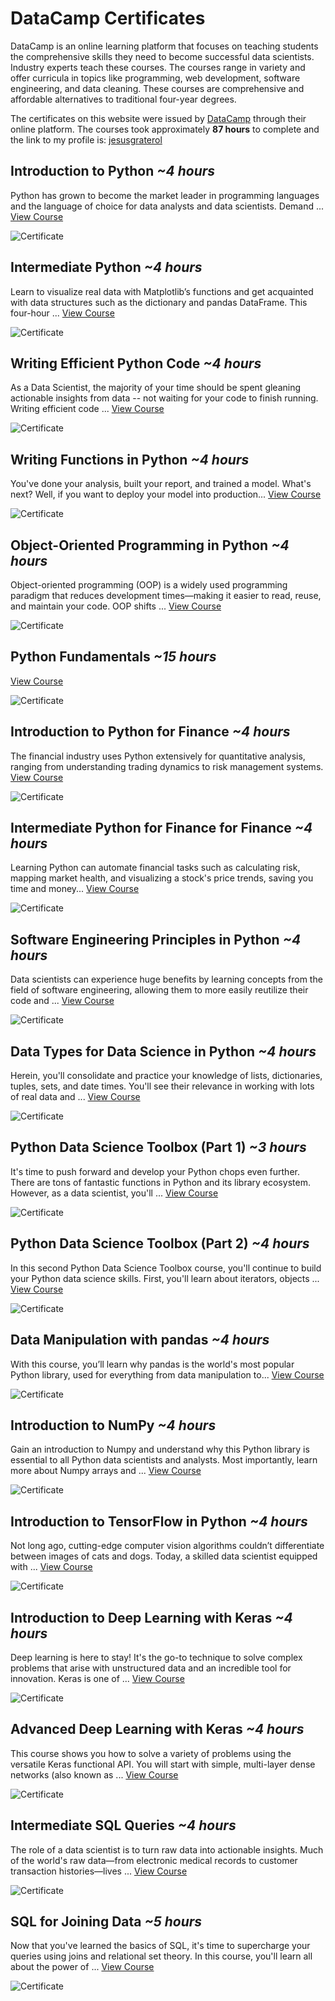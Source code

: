 # DataCamp Certificates

DataCamp is an online learning platform that focuses on teaching students the comprehensive skills they need to become successful data scientists. Industry experts teach these courses. The courses range in variety and offer curricula in topics like programming, web development, software engineering, and data cleaning. These courses are comprehensive and affordable alternatives to traditional four-year degrees.

The certificates on this website were issued by [DataCamp](https://www.datacamp.com/) through their online platform. The courses took approximately **87 hours** to complete and the link to my profile is: [jesusgraterol](https://www.datacamp.com/portfolio/jesusgraterol)


## Introduction to Python *~4 hours*

Python has grown to become the market leader in programming languages and the language of choice for data analysts and data scientists. Demand ... [View Course](https://www.datacamp.com/completed/statement-of-accomplishment/course/e32f42d091b8541e6799919ef1acb8b431ba6db1)

![Certificate](https://firebasestorage.googleapis.com/v0/b/jesus-graterol.appspot.com/o/public%2Feducation%2Fdata_science_machine_learning%2Fdatacamp_raw_certificates%2Fintroduction-to-python.png?alt=media&token=5f27bad7-6d7e-4fc5-b30f-eb6a92547f3e)


## Intermediate Python *~4 hours*

Learn to visualize real data with Matplotlib’s functions and get acquainted with data structures such as the dictionary and pandas DataFrame. This four-hour ... [View Course](https://www.datacamp.com/completed/statement-of-accomplishment/course/a204f86cfa55b9e9531151e1c97728ad9b763d4b)

![Certificate](https://firebasestorage.googleapis.com/v0/b/jesus-graterol.appspot.com/o/public%2Feducation%2Fdata_science_machine_learning%2Fdatacamp_raw_certificates%2Fintermediate-python.png?alt=media&token=50faec51-5354-4e36-9c18-e91e50bb4144)


## Writing Efficient Python Code *~4 hours*

As a Data Scientist, the majority of your time should be spent gleaning actionable insights from data -- not waiting for your code to finish running. Writing efficient code ... [View Course](https://www.datacamp.com/completed/statement-of-accomplishment/course/4cd17b159eaf8d326df01753590e3f56db937e5f)

![Certificate](https://firebasestorage.googleapis.com/v0/b/jesus-graterol.appspot.com/o/public%2Feducation%2Fdata_science_machine_learning%2Fdatacamp_raw_certificates%2Fwriting-efficient-python-code.png?alt=media&token=a8a2bbee-f721-4c3a-85b9-9b8b7f4a653e)


## Writing Functions in Python *~4 hours*

You've done your analysis, built your report, and trained a model. What's next? Well, if you want to deploy your model into production... [View Course](https://www.datacamp.com/completed/statement-of-accomplishment/course/920e6860f5e466c637a2e069c9d04669e4d87bc0)

![Certificate](https://firebasestorage.googleapis.com/v0/b/jesus-graterol.appspot.com/o/public%2Feducation%2Fdata_science_machine_learning%2Fdatacamp_raw_certificates%2Fwriting-functions-in-python.png?alt=media&token=7d0313a1-7603-4951-b209-1f50cf6191f3)


## Object-Oriented Programming in Python *~4 hours*

Object-oriented programming (OOP) is a widely used programming paradigm that reduces development times—making it easier to read, reuse, and maintain your code. OOP shifts ... [View Course](https://www.datacamp.com/completed/statement-of-accomplishment/course/c900bea19c00a8e273638335ea4c0300f1d56311)

![Certificate](https://firebasestorage.googleapis.com/v0/b/jesus-graterol.appspot.com/o/public%2Feducation%2Fdata_science_machine_learning%2Fdatacamp_raw_certificates%2Fobject-oriented-programming-in-python.png?alt=media&token=a7fd2a13-b3af-4685-b71f-e83932335642)


## Python Fundamentals *~15 hours*

[View Course](https://www.datacamp.com/completed/statement-of-accomplishment/track/d3bd3cee7bbf782ebafca027d757d92823695e9e)

![Certificate](https://firebasestorage.googleapis.com/v0/b/jesus-graterol.appspot.com/o/public%2Feducation%2Fdata_science_machine_learning%2Fdatacamp_raw_certificates%2Fpython-fundamentals.png?alt=media&token=4d4107d4-a890-4b28-a7a9-6c7b6088f78d)


## Introduction to Python for Finance *~4 hours*

The financial industry uses Python extensively for quantitative analysis, ranging from understanding trading dynamics to risk management systems. [View Course](https://www.datacamp.com/completed/statement-of-accomplishment/course/aa7d9ac1a32cee9dc6fb2418384254b499c0916e)

![Certificate](https://firebasestorage.googleapis.com/v0/b/jesus-graterol.appspot.com/o/public%2Feducation%2Fdata_science_machine_learning%2Fdatacamp_raw_certificates%2Fintroduction-to-python-for-finance.png?alt=media&token=1448ccb4-b811-4420-af7d-f77803cb0111)


## Intermediate Python for Finance for Finance *~4 hours*

Learning Python can automate financial tasks such as calculating risk, mapping market health, and visualizing a stock's price trends, saving you time and money... [View Course](https://www.datacamp.com/completed/statement-of-accomplishment/course/345aaf5c5ae122f19367a0bb2d09b04cffa5c10d)

![Certificate](https://firebasestorage.googleapis.com/v0/b/jesus-graterol.appspot.com/o/public%2Feducation%2Fdata_science_machine_learning%2Fdatacamp_raw_certificates%2Fintermediate-python-for-finance.png?alt=media&token=5486e730-9905-4d7e-9e05-2f03dc49509f)


## Software Engineering Principles in Python *~4 hours*

Data scientists can experience huge benefits by learning concepts from the field of software engineering, allowing them to more easily reutilize their code and ... [View Course](https://www.datacamp.com/completed/statement-of-accomplishment/course/98d14ef6457fcf293ed33da74a4fd5131aab9735)

![Certificate](https://firebasestorage.googleapis.com/v0/b/jesus-graterol.appspot.com/o/public%2Feducation%2Fdata_science_machine_learning%2Fdatacamp_raw_certificates%2Fsoftware-engineering-for-data-scientists-in-python.png?alt=media&token=657024f2-27eb-4dcb-833a-fcef193bb74b)


## Data Types for Data Science in Python *~4 hours*

Herein, you'll consolidate and practice your knowledge of lists, dictionaries, tuples, sets, and date times. You'll see their relevance in working with lots of real data and ... [View Course](https://www.datacamp.com/completed/statement-of-accomplishment/course/3b9f77f4579cc8376bc24ca5a9f7043ef99f9bc9)

![Certificate](https://firebasestorage.googleapis.com/v0/b/jesus-graterol.appspot.com/o/public%2Feducation%2Fdata_science_machine_learning%2Fdatacamp_raw_certificates%2Fdata-types-for-data-science-in-python.png?alt=media&token=58a731e8-92b7-4b2d-8a94-97b7ca82e918)


## Python Data Science Toolbox (Part 1) *~3 hours*

It's time to push forward and develop your Python chops even further. There are tons of fantastic functions in Python and its library ecosystem. However, as a data scientist, you'll ... [View Course](https://www.datacamp.com/completed/statement-of-accomplishment/course/f98bc6047f5f6a41a88bbd0a4a6d763b484cdc8e)

![Certificate](https://firebasestorage.googleapis.com/v0/b/jesus-graterol.appspot.com/o/public%2Feducation%2Fdata_science_machine_learning%2Fdatacamp_raw_certificates%2Fpython-data-science-toolbox-part-1.png?alt=media&token=80a0f58a-0e1c-4440-8253-05a72b1d95cf)


## Python Data Science Toolbox (Part 2) *~4 hours*

In this second Python Data Science Toolbox course, you'll continue to build your Python data science skills. First, you'll learn about iterators, objects ... [View Course](https://www.datacamp.com/completed/statement-of-accomplishment/course/cfec6a9bcdf20e80cdff64c439467bd7521991cf)

![Certificate](https://firebasestorage.googleapis.com/v0/b/jesus-graterol.appspot.com/o/public%2Feducation%2Fdata_science_machine_learning%2Fdatacamp_raw_certificates%2Fpython-data-science-toolbox-part-2.png?alt=media&token=1b5cd0b8-50eb-4686-9bdd-bd6f9f3d5440)


## Data Manipulation with pandas *~4 hours*

With this course, you’ll learn why pandas is the world's most popular Python library, used for everything from data manipulation to... [View Course](https://www.datacamp.com/completed/statement-of-accomplishment/course/697cea7356018cc64fbd3681a77b2347bca66176)

![Certificate](https://firebasestorage.googleapis.com/v0/b/jesus-graterol.appspot.com/o/public%2Feducation%2Fdata_science_machine_learning%2Fdatacamp_raw_certificates%2Fdata-manipulation-with-pandas.png?alt=media&token=33d9d722-dee2-4301-9180-68f35a07bdea)


## Introduction to NumPy *~4 hours*

Gain an introduction to Numpy and understand why this Python library is essential to all Python data scientists and analysts. Most importantly, learn more about Numpy arrays and ... [View Course](https://www.datacamp.com/completed/statement-of-accomplishment/course/3405f3f27e42b32360ff080f3eff2120ecd5bdf4)

![Certificate](https://firebasestorage.googleapis.com/v0/b/jesus-graterol.appspot.com/o/public%2Feducation%2Fdata_science_machine_learning%2Fdatacamp_raw_certificates%2Fintroduction-to-numpy.png?alt=media&token=0e99ccbd-4755-404c-a734-623b1fcdb144)


## Introduction to TensorFlow in Python *~4 hours*

Not long ago, cutting-edge computer vision algorithms couldn’t differentiate between images of cats and dogs. Today, a skilled data scientist equipped with ... [View Course](https://www.datacamp.com/completed/statement-of-accomplishment/course/0c565806e023cabc9e9fcef286d3e3a1043c8821)

![Certificate](https://firebasestorage.googleapis.com/v0/b/jesus-graterol.appspot.com/o/public%2Feducation%2Fdata_science_machine_learning%2Fdatacamp_raw_certificates%2Fintroduction-to-tensorflow-in-python.png?alt=media&token=cd02b4f0-950a-4af3-89f3-d012aa2d6c20)


## Introduction to Deep Learning with Keras *~4 hours*

Deep learning is here to stay! It's the go-to technique to solve complex problems that arise with unstructured data and an incredible tool for innovation. Keras is one of ... [View Course](https://www.datacamp.com/completed/statement-of-accomplishment/course/9f6c797654d71618217f73d92b55eba99d604a09)

![Certificate](https://firebasestorage.googleapis.com/v0/b/jesus-graterol.appspot.com/o/public%2Feducation%2Fdata_science_machine_learning%2Fdatacamp_raw_certificates%2Fintroduction-to-deep-learning-with-keras.png?alt=media&token=6db1e433-be6c-44f8-80f8-ee1eec83eb95)


## Advanced Deep Learning with Keras *~4 hours*

This course shows you how to solve a variety of problems using the versatile Keras functional API. You will start with simple, multi-layer dense networks (also known as ... [View Course](https://www.datacamp.com/completed/statement-of-accomplishment/course/faed11866898523564ae8892f92840429ea5ff3d)

![Certificate](https://firebasestorage.googleapis.com/v0/b/jesus-graterol.appspot.com/o/public%2Feducation%2Fdata_science_machine_learning%2Fdatacamp_raw_certificates%2Fadvanced-deep-learning-with-keras.png?alt=media&token=58114027-9a96-4f79-b4e7-50520d92f9c9)


## Intermediate SQL Queries *~4 hours*

The role of a data scientist is to turn raw data into actionable insights. Much of the world's raw data—from electronic medical records to customer transaction histories—lives ... [View Course](https://www.datacamp.com/completed/statement-of-accomplishment/course/a2dfff89a75ce7b4ee67f0e1145c25499b18f918)

![Certificate](https://firebasestorage.googleapis.com/v0/b/jesus-graterol.appspot.com/o/public%2Feducation%2Fdata_science_machine_learning%2Fdatacamp_raw_certificates%2Fintermediate-sql-queries.png?alt=media&token=0984c6a8-c9b6-443d-91ee-1236ccaebb95)


## SQL for Joining Data *~5 hours*

Now that you've learned the basics of SQL, it's time to supercharge your queries using joins and relational set theory. In this course, you'll learn all about the power of ... [View Course](https://www.datacamp.com/completed/statement-of-accomplishment/course/963a28d531281c80d3e5e3f08f8c23c7c8dc8750)

![Certificate](https://firebasestorage.googleapis.com/v0/b/jesus-graterol.appspot.com/o/public%2Feducation%2Fdata_science_machine_learning%2Fdatacamp_raw_certificates%2Fsql-for-joining-data.png?alt=media&token=f0acf099-9bdf-4666-80b3-d54be299172f)